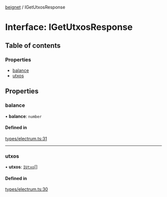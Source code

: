 [beignet](../README.md) / IGetUtxosResponse

# Interface: IGetUtxosResponse

## Table of contents

### Properties

- [balance](IGetUtxosResponse.md#balance)
- [utxos](IGetUtxosResponse.md#utxos)

## Properties

### balance

• **balance**: `number`

#### Defined in

[types/electrum.ts:31](https://github.com/synonymdev/beignet/blob/7c83290/src/types/electrum.ts#L31)

___

### utxos

• **utxos**: [`IUtxo`](IUtxo.md)[]

#### Defined in

[types/electrum.ts:30](https://github.com/synonymdev/beignet/blob/7c83290/src/types/electrum.ts#L30)
